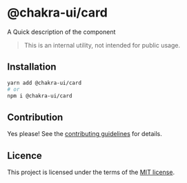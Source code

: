 # @chakra-ui/card

A Quick description of the component

> This is an internal utility, not intended for public usage.

## Installation

```sh
yarn add @chakra-ui/card
# or
npm i @chakra-ui/card
```

## Contribution

Yes please! See the
[contributing guidelines](https://github.com/incmix-ui/incmix-ui/blob/master/CONTRIBUTING.md)
for details.

## Licence

This project is licensed under the terms of the
[MIT license](https://github.com/incmix-ui/incmix-ui/blob/master/LICENSE).
